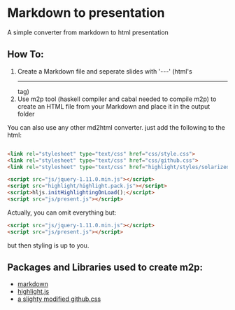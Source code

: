 Markdown to presentation
========================

A simple converter from markdown to html presentation


How To:
------
1. Create a Markdown file and seperate slides with '---' (html's <hr> tag)
2. Use m2p tool (haskell compiler and cabal needed to compile m2p) to create an HTML file from your Markdown and place it in the output folder

You can also use any other md2html converter. just add the following to the html:
```html

<link rel="stylesheet" type="text/css" href="css/style.css">
<link rel="stylesheet" type="text/css" href="css/github.css">
<link rel="stylesheet" type="text/css" href="highlight/styles/solarized_light.css"> <!-- Or your preferable syntax highlight theme -->

<script src="js/jquery-1.11.0.min.js"></script>
<script src="highlight/highlight.pack.js"></script>
<script>hljs.initHighlightingOnLoad();</script>
<script src="js/present.js"></script>
```

Actually, you can omit everything but:
```html
<script src="js/jquery-1.11.0.min.js"></script>
<script src="js/present.js"></script>
```

but then styling is up to you.

Packages and Libraries used to create m2p:
------------------------------------------
- [markdown](http://hackage.haskell.org/package/markdown)
- [highlight.js](https://highlightjs.org/)
- [a slighty modified github.css](https://gist.github.com/andyferra/2554919)
